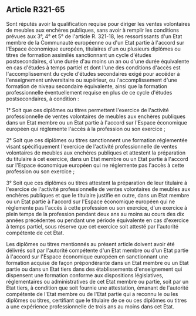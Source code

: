 Article R321-65
----
Sont réputés avoir la qualification requise pour diriger les ventes volontaires
de meubles aux enchères publiques, sans avoir à remplir les conditions prévues
aux 3°, 4° et 5° de l'article R. 321-18, les ressortissants d'un Etat membre de
la Communauté européenne ou d'un Etat partie à l'accord sur l'Espace économique
européen, titulaires d'un ou plusieurs diplômes ou titres de formation assimilés
sanctionnant un cycle d'études postsecondaires, d'une durée d'au moins un an ou
d'une durée équivalente en cas d'études à temps partiel et dont l'une des
conditions d'accès est l'accomplissement du cycle d'études secondaires exigé
pour accéder à l'enseignement universitaire ou supérieur, ou l'accomplissement
d'une formation de niveau secondaire équivalente, ainsi que la formation
professionnelle éventuellement requise en plus de ce cycle d'études
postsecondaires, à condition :

1° Soit que ces diplômes ou titres permettent l'exercice de l'activité
professionnelle de ventes volontaires de meubles aux enchères publiques dans un
Etat membre ou un Etat partie à l'accord sur l'Espace économique européen qui
réglemente l'accès à la profession ou son exercice ;

2° Soit que ces diplômes ou titres sanctionnent une formation réglementée visant
spécifiquement l'exercice de l'activité professionnelle de ventes volontaires de
meubles aux enchères publiques et attestent la préparation du titulaire à cet
exercice, dans un Etat membre ou un Etat partie à l'accord sur l'Espace
économique européen qui ne réglemente pas l'accès à cette profession ou son
exercice ;

3° Soit que ces diplômes ou titres attestent la préparation de leur titulaire à
l'exercice de l'activité professionnelle de ventes volontaires de meubles aux
enchères publiques et que le titulaire justifie en outre, dans un Etat membre ou
un Etat partie à l'accord sur l'Espace économique européen qui ne réglemente pas
l'accès à cette profession ou son exercice, d'un exercice à plein temps de la
profession pendant deux ans au moins au cours des dix années précédentes ou
pendant une période équivalente en cas d'exercice à temps partiel, sous réserve
que cet exercice soit attesté par l'autorité compétente de cet Etat.

Les diplômes ou titres mentionnés au présent article doivent avoir été délivrés
soit par l'autorité compétente d'un Etat membre ou d'un Etat partie à l'accord
sur l'Espace économique européen en sanctionnant une formation acquise de façon
prépondérante dans un Etat membre ou un Etat partie ou dans un Etat tiers dans
des établissements d'enseignement qui dispensent une formation conforme aux
dispositions législatives, réglementaires ou administratives de cet Etat membre
ou partie, soit par un Etat tiers, à condition que soit fournie une attestation,
émanant de l'autorité compétente de l'Etat membre ou de l'Etat partie qui a
reconnu le ou les diplômes ou titres, certifiant que le titulaire de ce ou ces
diplômes ou titres a une expérience professionnelle de trois ans au moins dans
cet Etat.

